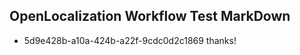 ## OpenLocalization Workflow Test MarkDown
* 5d9e428b-a10a-424b-a22f-9cdc0d2c1869 thanks!

<!--HONumber=Aug16_HO4-->


